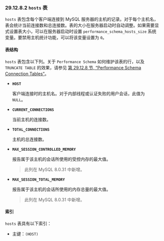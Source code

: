 ### 29.12.8.2 `hosts` 表

`hosts` 表包含每个客户端连接到 MySQL 服务器的主机的记录。对于每个主机名，表会统计当前连接数和总连接数。表的大小在服务器启动时自动调整。如果需要显式设置表大小，可以在服务器启动时设置 `performance_schema_hosts_size` 系统变量。要禁用主机统计功能，可以将该变量设置为 `0`。

#### 表结构

`hosts` 表包含以下列。关于 `Performance Schema` 如何维护该表的行，以及 `TRUNCATE TABLE` 的效果，请参见 [第 29.12.8 节, “Performance Schema Connection Tables”](#section-29-12-8-performance-schema-connection-tables)。

- **`HOST`**

  客户端连接时的主机名。对于内部线程或认证失败的用户会话，此值为 `NULL`。

- **`CURRENT_CONNECTIONS`**

  当前主机的连接数。

- **`TOTAL_CONNECTIONS`**

  主机的总连接数。

- **`MAX_SESSION_CONTROLLED_MEMORY`**

  报告属于该主机的会话所使用的受控内存的最大值。

  > 此列在 MySQL 8.0.31 中新增。

- **`MAX_SESSION_TOTAL_MEMORY`**

  报告属于该主机的会话所使用的内存总量的最大值。

  > 此列在 MySQL 8.0.31 中新增。

#### 索引

`hosts` 表具有以下索引：

- 主键：`(HOST)`